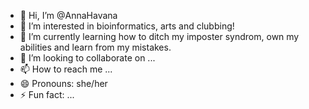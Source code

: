 - 👋 Hi, I’m @AnnaHavana
- 👀 I’m interested in bioinformatics, arts and clubbing!
- 🌱 I’m currently learning how to ditch my imposter syndrom, own my abilities and learn from my mistakes.
- 💞️ I’m looking to collaborate on ...
- 📫 How to reach me ...
- 😄 Pronouns: she/her
- ⚡ Fun fact: ...

<!---
AnnaHavana/AnnaHavana is a ✨ special ✨ repository because its `README.md` (this file) appears on your GitHub profile.
You can click the Preview link to take a look at your changes.
--->
